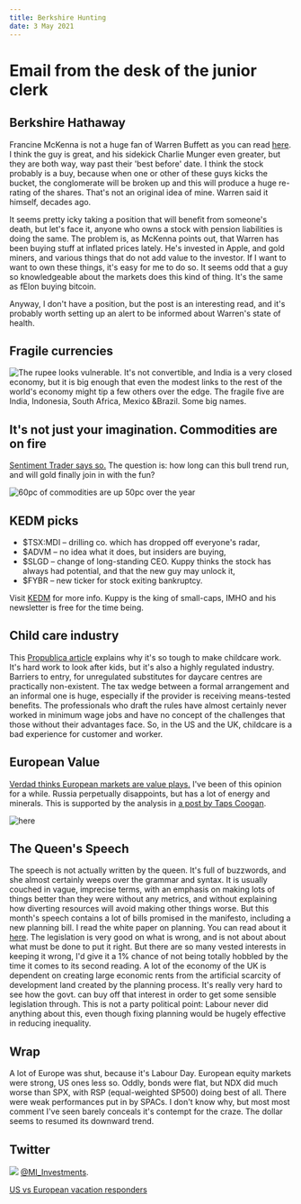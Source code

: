```yaml
---
title: Berkshire Hunting
date: 3 May 2021
---
```


# Email from the desk of the junior clerk

## Berkshire Hathaway

Francine McKenna is not a huge fan of Warren Buffett as you can read [here](https://thedig.substack.com/p/the-goodwill-of-warren-buffett).
I think the guy is great, and his sidekick Charlie Munger even greater, but they are both way, way past their 'best before' date.
I think the stock probably is a buy, because when one or other of these guys kicks the bucket, the conglomerate will be broken up and this will produce a huge re-rating of the shares.
That's not an original idea of mine. Warren said it himself, decades ago.

It seems pretty icky taking a position that will benefit from someone's death, but let's face it, anyone who owns a stock with  pension liabilities is doing the same.
The problem is, as McKenna points out, that Warren has been buying stuff at inflated prices lately.
He's invested in Apple, and gold miners, and various things that do not add value to the investor.
If I want to want to own these things, it's easy for me to do so.
It seems odd that a guy so knowledgeable about the markets does this kind of thing.
It's the same as fElon buying bitcoin. 

Anyway, I don't have a position, but the post is an interesting read, and it's probably worth setting up an alert to be informed about Warren's state of health.


## Fragile currencies

![The rupee looks vulnerable](https://thedailyshot.com/wp-content/uploads/EM-IN-Interest-Expenses2104300533.png).
It's not convertible, and India is a very closed economy, but it is big enough that even the modest links to the rest of the world's economy might tip a few others over the edge.
The fragile five are India, Indonesia, South Africa, Mexico &Brazil. Some big names.

## It's not just your imagination. Commodities are on fire

[Sentiment Trader says so.](https://www.sentimentrader.com/blog/commodities-havent-done-this-in-50-years/)
The question is: how long can this bull trend run, and will gold finally join in with the fun?

![60pc of commodities are up 50pc over the year](https://dnpgic06wp5lx.cloudfront.net/blog/20210424-142109_1619274068344.jpg)

## KEDM picks

- $TSX:MDI – drilling co. which has dropped off everyone's radar,
- $ADVM – no idea what it does, but insiders are buying,
- $SLGD – change of long-standing CEO. Kuppy thinks the stock has always had potential, and that the new guy may unlock it,
- $FYBR – new ticker for stock exiting bankruptcy.

Visit [KEDM](https://www.kedm.com/) for more info. Kuppy is the king of small-caps, IMHO and his newsletter is free for the time being.

## Child care industry

This [Propublica article](https://www.propublica.org/article/the-child-care-industry-was-collapsing-mrs-jackie-bet-everything-on-an-impossible-dream-to-save-it) explains why it's so tough to make childcare work.
It's hard work to look after kids, but it's also a highly regulated industry.
Barriers to entry, for unregulated substitutes for daycare centres are practically non-existent.
The tax wedge between a formal arrangement and an informal one is huge, especially if the provider is receiving means-tested benefits.
The professionals who draft the rules have almost certainly never worked in minimum wage jobs and have no concept of the challenges that those without their advantages face.
So, in the US and the UK, childcare is a bad experience for customer and worker.

## European Value

[Verdad thinks European markets are value plays.](https://mailchi.mp/verdadcap/the-next-decade-in-european-value)
I've been of this opinion for a while. Russia perpetually disappoints, but has a lot of energy and minerals.
This is supported by the analysis in [a post by Taps Coogan](https://thesoundingline.com/chart-commodity-bull-market-just-getting-started/). 

![here](https://thesoundingline.com/wp-content/uploads/2021/05/commodity-10-years-rolling-returns-positive-for-first-time-since-2014.png)

## The Queen's Speech

The speech is not actually written by the queen. It's full of buzzwords, and she almost certainly weeps over the grammar and syntax.
It is usually couched in vague, imprecise terms, with an emphasis on making lots of things better than they were without any metrics, and without explaining how diverting resources will avoid making other things worse.
But this month's speech contains a lot of bills promised in the manifesto, including a new planning bill.
I read the white paper on planning. 
You can read about it [here](https://commonslibrary.parliament.uk/research-briefings/cbp-8981/).
The legislation is very good on what is wrong, and is not about about what must be done to put it right.
But there are so many vested interests in keeping it wrong, I'd give it a 1% chance of not being totally hobbled by the time it comes to its second reading. A lot of the economy of the UK is dependent on creating large economic rents from the artificial scarcity of development land created by the planning process. It's really very hard to see how the govt. can buy off that interest in order to get some sensible legislation through. This is not a party political point: Labour never did anything about this, even though fixing planning would be hugely effective in reducing inequality. 

## Wrap

A lot of Europe was shut, because it's Labour Day.
European equity markets were strong, US ones less so.
Oddly, bonds were flat, but NDX did much worse than SPX, with RSP (equal-weighted SP500) doing best of all.
There were weak performances put in by SPACs. I don't know why, but most most comment I've seen barely conceals it's contempt for the craze. 
The dollar seems to resumed its downward trend.

## Twitter

![](https://pbs.twimg.com/media/E0Tc51zVEAUjged?format=png&name=small)
[@MI_Investments](https://twitter.com/MI_Investments/status/1388477671877738499?s=20).

[US vs European vacation responders](https://twitter.com/samuel_pollen/status/1388121095597854725?s=20)



